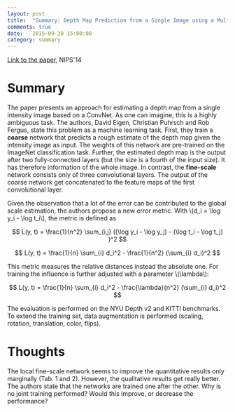 ```yaml
---
layout: post
title:  "Summary: Depth Map Prediction from a Single Image using a Multi-Scale Deep Network"
comments: true
date:   2015-09-30 15:00:00
category: summary
---
```


[Link to the paper](http://arxiv.org/abs/1406.2283), NIPS'14

# Summary
The paper presents an approach for estimating a depth map from a single intensity image based on a ConvNet.
As one can imagine, this is a highly ambiguous task.
The authors, David Eigen, Christian Puhrsch and Rob Fergus, state this problem as a machine learning task. 
First, they train a **coarse** network that predicts a rough estimate of the depth map given the intensity image as input.
The weights of this network are pre-trained on the ImageNet classification task.
Further, the estimated depth map is the output after two fully-connected layers (but the size is a fourth of the input size).
It has therefore information of the whole image.
In contrast, the **fine-scale** network consists only of three convolutional layers.
The output of the coarse network get concatenated to the feature maps of the first convolutional layer.

Given the observation that a lot of the error can be contributed to the global scale estimation, the authors propose a new error metric.
With \\(d_i = \log y_i - \log t_i\\), the metric is defined as

$$ L(y, t) = \frac{1}{n^2} \sum_{i,j} ((\log y_i - \log y_j) - (\log t_i - \log t_j) )^2 $$

$$ L(y, t) = \frac{1}{n} \sum_{i} d_i^2 - \frac{1}{n^2} (\sum_{i} d_i)^2 $$

This metric measures the relative distances instead the absolute one.
For training the influence is further adjusted with a parameter \\(\lambda\\):

$$ L(y, t) = \frac{1}{n} \sum_{i} d_i^2 - \frac{\lambda}{n^2} (\sum_{i} d_i)^2 $$

The evaluation is performed on the NYU Depth v2 and KITTI benchmarks. 
To extend the training set, data augmentation is performed (scaling, rotation, translation, color, flips).


# Thoughts
The local fine-scale network seems to improve the quantitative results only marginally (Tab. 1 and 2).
However, the qualitative results get really better.
The authors state that the networks are trained one after the other.
Why is no joint training performed?
Would this improve, or decrease the performance?
